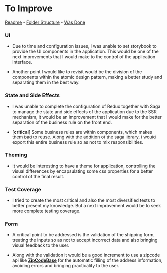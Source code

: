 # To Improve

[Readme](https://github.com/lucassdesouza0/express-checkout/#readme) - [Folder Structure](https://github.com/lucassdesouza0/express-checkout/blob/master/structure.md) - [Was Done](https://github.com/lucassdesouza0/express-checkout/blob/master/done.md)

### UI

- Due to time and configuration issues, I was unable to set storybook to provide the UI components in the application.
  This would be one of the next improvements that I would make to the control of the application interface.

- Another point I would like to revisit would be the division of the components within the atomic design pattern, making a better study and separating them in the best way.

### State and Side Effects

- I was unable to complete the configuration of Redux together with Saga to manage the state and side effects of the application due to the SSR mechanism, it would be an improvement that I would make for the better separation of the business rule on the front end.

- [**critical**] Some business rules are within components, which makes them bad to reuse.
  Along with the addition of the saga library, I would export this entire business rule so as not to mix responsibilities.

### Theming

- It would be interesting to have a theme for application, controlling the visual differences by encapsulating some css properties for a better control of the final result.

### Test Coverage

- I tried to create the most critical and also the most diversified tests to better present my knowledge. But a next improvement would be to seek more complete testing coverage.

### Form

- A critical point to be addressed is the validation of the shipping form, treating the inputs so as not to accept incorrect data and also bringing visual feedback to the user.

- Along with the validation it would be a good increment to use a zipcode api like [**ZipCodeBase**](https://zipcodebase.com/) for the automatic filling of the address information, avoiding errors and bringing practicality to the user.
